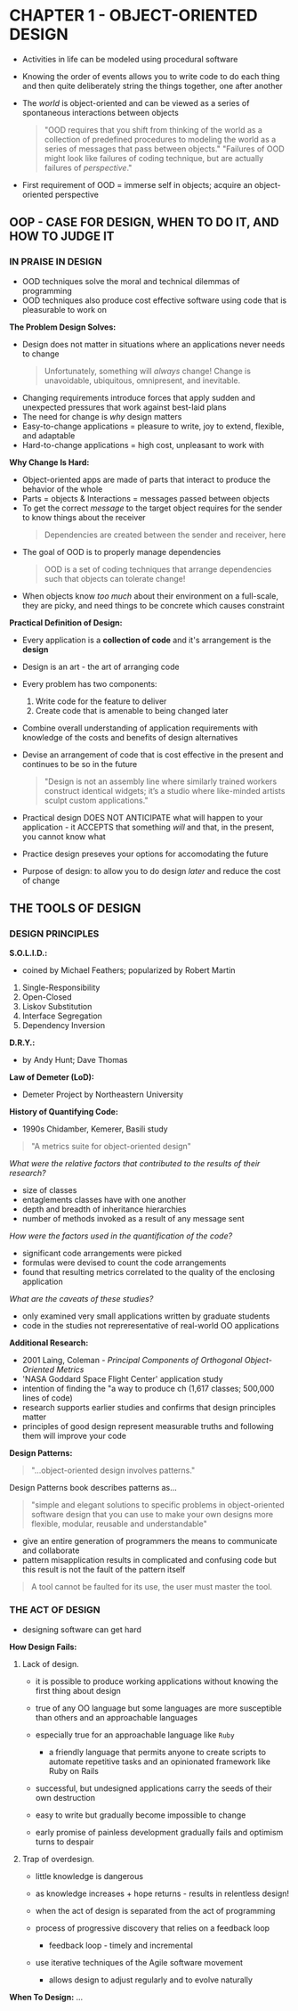 # CHAPTER 1 - OBJECT-ORIENTED DESIGN

- Activities in life can be modeled using procedural software
- Knowing the order of events allows you to write code to do each thing and then quite deliberately string the things together, one after another
- The *world* is object-oriented and can be viewed as a series of spontaneous interactions between objects

    > "OOD requires that you shift from thinking of the world as a collection of predefined procedures to modeling the world as a series of messages that pass between objects."
    > "Failures of OOD might look like failures of coding technique, but are actually failures of *perspective*."

- First requirement of OOD = immerse self in objects; acquire an object-oriented perspective

## OOP - CASE FOR DESIGN, WHEN TO DO IT, AND HOW TO JUDGE IT

### IN PRAISE IN DESIGN

- OOD techniques solve the moral and technical dilemmas of programming
- OOD techniques also produce cost effective software using code that is pleasurable to work on

**The Problem Design Solves:**

- Design does not matter in situations where an applications never needs to change
    > Unfortunately, something will *always* change! Change is unavoidable, ubiquitous, omnipresent, and inevitable.
- Changing requirements introduce forces that apply sudden and unexpected pressures that work against best-laid plans
- The need for change is *why* design matters
- Easy-to-change applications = pleasure to write, joy to extend, flexible, and adaptable
- Hard-to-change applications = high cost, unpleasant to work with

**Why Change Is Hard:**

- Object-oriented apps are made of parts that interact to produce the behavior of the whole
- Parts = objects & Interactions = messages passed between objects
- To get the correct *message* to the target object requires for the sender to know things about the receiver
    > Dependencies are created between the sender and receiver, here
- The goal of OOD is to properly manage dependencies
    > OOD is a set of coding techniques that arrange dependencies such that objects can tolerate change!
- When objects know *too much* about their environment on a full-scale, they are picky, and need things to be concrete which causes constraint

**Practical Definition of Design:**

- Every application is a **collection of code** and it's arrangement is the **design**
- Design is an art - the art of arranging code
- Every problem has two components:
  1. Write code for the feature to deliver
  2. Create code that is amenable to being changed later
- Combine overall understanding of application requirements with knowledge of the costs and benefits of design alternatives
- Devise an arrangement of code that is cost effective in the present and continues to be so in the future

    > "Design is not an assembly line where similarly trained workers construct identical widgets; it’s a studio where like-minded artists sculpt custom applications."
- Practical design DOES NOT ANTICIPATE what will happen to your application - it ACCEPTS that something *will* and that, in the present, you cannot know what
- Practice design preseves your options for accomodating the future
- Purpose of design: to allow you to do design *later* and reduce the cost of change

## THE TOOLS OF DESIGN

### DESIGN PRINCIPLES

**S.O.L.I.D.:**

- coined by Michael Feathers; popularized by Robert Martin

1. Single-Responsibility
2. Open-Closed
3. Liskov Substitution
4. Interface Segregation
5. Dependency Inversion

**D.R.Y.:**

- by Andy Hunt; Dave Thomas

**Law of Demeter (LoD):**

- Demeter Project by Northeastern University

**History of Quantifying Code:**

- 1990s Chidamber, Kemerer, Basili study

> "A metrics suite for object-oriented design"

*What were the relative factors that contributed to the results of their research?*

- size of classes
- entaglements classes have with one another
- depth and breadth of inheritance hierarchies
- number of methods invoked as a result of any message sent

*How were the factors used in the quantification of the code?*

- significant code arrangements were picked
- formulas were devised to count the code arrangements
- found that resulting metrics correlated to the quality of the enclosing application

*What are the caveats of these studies?*

- only examined very small applications written by graduate students
- code in the studies not repreresentative of real-world OO applications

**Additional Research:**

- 2001 Laing, Coleman - *Principal Components of Orthogonal Object-Oriented Metrics*
- 'NASA Goddard Space Flight Center' application study
- intention of finding the "a way to produce ch (1,617 classes; 500,000 lines of code)
- research supports earlier studies and confirms that design principles matter
- principles of good design represent measurable truths and following them will improve your code

**Design Patterns:**

> "...object-oriented design involves patterns."

Design Patterns book describes patterns as...

> "simple and elegant solutions to specific problems in object-oriented software design that you can use to make your own designs more flexible, modular, reusable and understandable"

- give an entire generation of programmers the means to communicate and collaborate
- pattern misapplication results in complicated and confusing code but this result is not the fault of the pattern itself

> A tool cannot be faulted for its use, the user must master the tool.

### THE ACT OF DESIGN

- designing software can get hard

**How Design Fails:**

1. Lack of design.
    - it is possible to produce working applications without knowing the first thing about design
    - true of any OO language but some languages are more susceptible than others and an approachable languages
    - especially true for an approachable language like `Ruby`
        - a friendly language that permits anyone to create scripts to automate repetitive tasks and an opinionated framework like Ruby on Rails

    - successful, but undesigned applications carry the seeds of their own destruction
    - easy to write but gradually become impossible to change
    - early promise of painless development gradually fails and optimism turns to despair

2. Trap of overdesign.
    - little knowledge is dangerous
    - as knowledge increases + hope returns - results in relentless design!

    - when the act of design is separated from the act of programming
    - process of progressive discovery that relies on a feedback loop
        - feedback loop - timely and incremental
    - use iterative techniques of the Agile software movement
        - allows design to adjust regularly and to evolve naturally

**When To Design:**
...  
